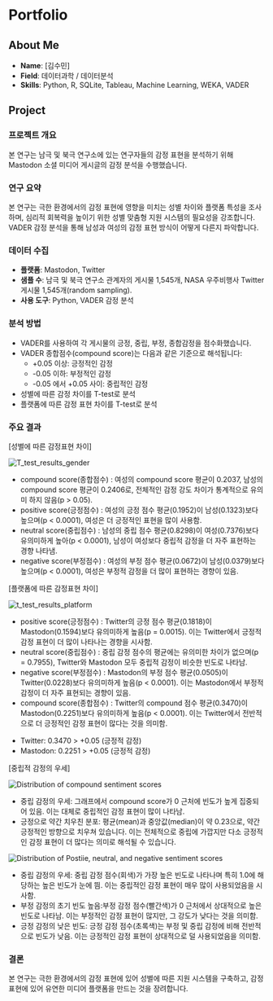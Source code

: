 # Portfolio

## About Me
- **Name**: [김수민]
- **Field**: 데이터과학 / 데이터분석
- **Skills**: Python, R, SQLite, Tableau, Machine Learning, WEKA, VADER


## Project
### 프로젝트 개요
본 연구는 남극 및 북극 연구소에 있는 연구자들의 감정 표현을 분석하기 위해 Mastodon 소셜 미디어 게시글의 감정 분석을 수행했습니다.

### 연구 요약
본 연구는 극한 환경에서의 감정 표현에 영향을 미치는 성별 차이와 플랫폼 특성을 조사하며, 심리적 회복력을 높이기 위한 성별 맞춤형 지원 시스템의 필요성을 강조합니다. VADER 감정 분석을 통해 남성과 여성의 감정 표현 방식이 어떻게 다른지 파악합니다.

### 데이터 수집
- **플랫폼**: Mastodon, Twitter
- **샘플 수**: 남극 및 북극 연구소 관계자의 게시물 1,545개,
NASA 우주비행사 Twitter 게시물 1,545개(random sampling).
- **사용 도구**: Python, VADER 감정 분석

### 분석 방법
- VADER를 사용하여 각 게시물의 긍정, 중립, 부정, 종합감정을 점수화했습니다.
- VADER 종합점수(compound score)는 다음과 같은 기준으로 해석됩니다:
  - +0.05 이상: 긍정적인 감정
  - -0.05 이하: 부정적인 감정
  - -0.05 에서 +0.05 사이: 중립적인 감정
- 성별에 따른 감정 차이를 T-test로 분석
- 플랫폼에 따른 감정 표현 차이를 T-test로 분석

### 주요 결과
[성별에 따른 감정표현 차이]

![T_test_results_gender](https://github.com/user-attachments/assets/e90e7258-e6dc-45c7-ac39-3aa866a60a92)
- compound score(종합점수) : 여성의 compound score 평균이 0.2037, 남성의 compound score 평균이 0.2406로, 전체적인 감정 강도 차이가 통계적으로 유의미 하지 않음(p > 0.05).
- positive score(긍정점수) : 여성의 긍정 점수 평균(0.1952)이 남성(0.1323)보다 높으며(p < 0.0001), 여성은 더 긍정적인 표현을 많이 사용함.
- neutral score(중립점수) : 남성의 중립 점수 평균(0.8298)이 여성(0.7376)보다 유의미하게 높아(p < 0.0001), 남성이 여성보다 중립적 감정을 더 자주 표현하는 경향 나타냄.
- negative score(부정점수) : 여성의 부정 점수 평균(0.0672)이 남성(0.0379)보다 높으며(p < 0.0001), 여성은 부정적 감정을 더 많이 표현하는 경향이 있음.

[플랫폼에 따른 감정표현 차이]

![t_test_results_platform](https://github.com/user-attachments/assets/557e574e-213d-440e-a20e-68cb9e0a1b6a)
- positive score(긍정점수)  : Twitter의 긍정 점수 평균(0.1818)이 Mastodon(0.1594)보다 유의미하게 높음(p = 0.0015). 이는 Twitter에서 긍정적 감정 표현이 더 많이 나타나는 경향을 시사함.
- neutral score(중립점수) : 중립 감정 점수의 평균에는 유의미한 차이가 없으며(p = 0.7955), Twitter와 Mastodon 모두 중립적 감정이 비슷한 빈도로 나타남.
- negative score(부정점수) : Mastodon의 부정 점수 평균(0.0505)이 Twitter(0.0228)보다 유의미하게 높음(p < 0.0001). 이는 Mastodon에서 부정적 감정이 더 자주 표현되는 경향이 있음.
- compound score(종합점수) : Twitter의 compound 점수 평균(0.3470)이 Mastodon(0.2251)보다 유의미하게 높음(p < 0.0001). 이는 Twitter에서 전반적으로 더 긍정적인 감정 표현이 많다는 것을 의미함.
* Twitter: 0.3470 > +0.05 (긍정적 감정)
* Mastodon: 0.2251 > +0.05 (긍정적 감정)


[중립적 감정의 우세]

![Distribution of compound sentiment scores](https://github.com/user-attachments/assets/4e6a3bbf-25c5-4eca-807e-9f52dddf4943)
- 중립 감정의 우세: 그래프에서 compound score가 0 근처에 빈도가 높게 집중되어 있음. 이는 대체로 중립적인 감정 표현이 많이 나타남.
- 긍정으로 약간 치우친 분포: 평균(mean)과 중앙값(median)이 약 0.23으로, 약간 긍정적인 방향으로 치우쳐 있습니다. 이는 전체적으로 중립에 가깝지만 다소 긍정적인 감정 표현이 더 많다는 의미로 해석될 수 있습니다.

![Distribution of Postiie, neutral, and negative sentiment scores](https://github.com/user-attachments/assets/0e20fc87-23a6-476e-93de-c14eecc6eab3)
- 중립 감정의 우세: 중립 감정 점수(회색)가 가장 높은 빈도로 나타나며 특히 1.0에 해당하는 높은 빈도가 눈에 띔. 이는 중립적인 감정 표현이 매우 많이 사용되었음을 시사함.
- 부정 감정의 초기 빈도 높음:부정 감정 점수(빨간색)가 0 근처에서 상대적으로 높은 빈도로 나타남. 이는 부정적인 감정 표현이 많지만, 그 강도가 낮다는 것을 의미함.
- 긍정 감정의 낮은 빈도: 긍정 감정 점수(초록색)는 부정 및 중립 감정에 비해 전반적으로 빈도가 낮음. 이는 긍정적인 감정 표현이 상대적으로 덜 사용되었음을 의미함.


### 결론
본 연구는 극한 환경에서의 감정 표현에 있어 성별에 따른 지원 시스템을 구축하고, 감정표현에 있어 유연한 미디어 플랫폼을 만드는 것을 장려합니다.

